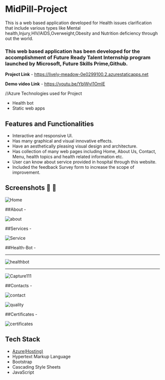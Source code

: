 # MidPill-Project

This is a web based application developed for Health issues clarification that include various types like Mental health,Injury,HIV/AIDS,Overweight,Obesity and Nutrition deficiency through out the world.

### This web based application has been developed for the accomplishment of Future Ready Talent Internship program launched by Microsoft, Future Skills Prime,Github.


**Project Link** - https://lively-meadow-0e0299100.2.azurestaticapps.net

**Demo video Link** - https://youtu.be/YblWyI1OmIE

//Azure Technologies used for Project
- Health bot
- Static web apps

## Features and Functionalities ##

- Interactive and responsive UI.
- Has many graphical and visual innovative effects.
- Have an aesthetically pleasing visual design and architecture.
- Has collection of many web pages including Home, About Us, Contact, Menu, health topics and health related information etc.
- User can know about service provided in hospital through this website.
- Included the feedback Survey form to increase the scope of improvement.

## Screenshots 📸 📸

![Home](https://user-images.githubusercontent.com/111400941/213452143-cd687aa7-f9de-40c2-b6fa-eb32f5b69ef0.PNG)

##About -

![about](https://user-images.githubusercontent.com/111400941/213452212-0660eafe-a9f8-47c5-b786-9e6f0f4d1bf9.PNG)

##Services -

![Service](https://user-images.githubusercontent.com/111400941/213452348-1a108121-bd8b-4fdc-aec3-5730b3eb028b.PNG)

##Health-Bot -

------
![healthbot](https://user-images.githubusercontent.com/111400941/213453125-2cc2a414-1255-4306-97dc-5e2e73563bfa.PNG)

-----


![Capture111](https://user-images.githubusercontent.com/111400941/213460794-06777eca-7aa6-4900-b4b6-996f4d2ffb11.PNG)




##Contacts -

![contact](https://user-images.githubusercontent.com/111400941/213452549-5b9a0af5-c46e-4024-94f3-909ec6f674f3.PNG)

![quality](https://user-images.githubusercontent.com/111400941/213452644-5615a2aa-c7cf-4071-bcba-bd09ded6a928.PNG)

##Certificates -

![certificates](https://user-images.githubusercontent.com/111400941/213452704-df2cd5ff-7294-47e5-8975-a07eae6d5b25.PNG)

## Tech Stack ##

- [Azure(Hosting)](https://azure.microsoft.com/en-in/features/azure-portal/)
- Hypertext Markup Language
- Bootstrap
- Cascading Style Sheets
- JavaScript

